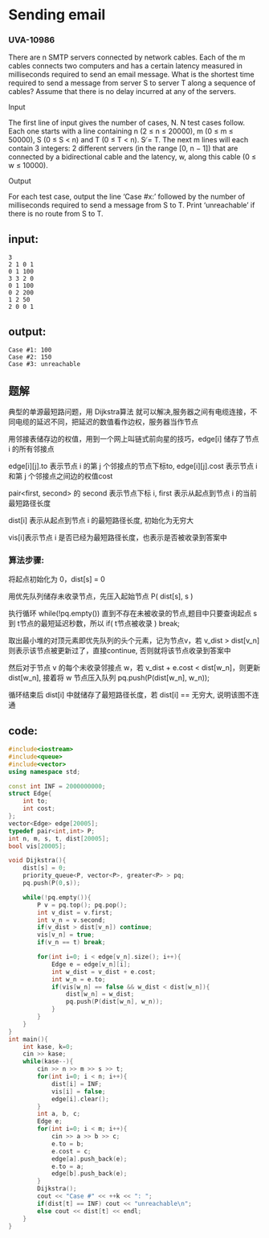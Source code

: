 # Sending email
### UVA-10986

There are n SMTP servers connected by network cables. Each of the m cables connects two computers and has a certain latency measured in milliseconds required to send an email message. What
is the shortest time required to send a message from server S to server T along a sequence of cables?
Assume that there is no delay incurred at any of the servers.

Input

The first line of input gives the number of cases, N. N test cases follow. Each one starts with a line
containing n (2 ≤ n ≤ 20000), m (0 ≤ m ≤ 50000), S (0 ≤ S < n) and T (0 ≤ T < n). S ̸= T. The
next m lines will each contain 3 integers: 2 different servers (in the range [0, n − 1]) that are connected
by a bidirectional cable and the latency, w, along this cable (0 ≤ w ≤ 10000).

Output

For each test case, output the line ‘Case #x:’ followed by the number of milliseconds required to send
a message from S to T. Print ‘unreachable’ if there is no route from S to T.

## input:

```
3
2 1 0 1
0 1 100
3 3 2 0
0 1 100
0 2 200
1 2 50
2 0 0 1
```

## output:

```
Case #1: 100
Case #2: 150
Case #3: unreachable
```

## 题解

典型的单源最短路问题，用 Dijkstra算法 就可以解决,服务器之间有电缆连接，不同电缆的延迟不同，把延迟的数值看作边权，服务器当作节点

用邻接表储存边的权值，用到一个网上叫链式前向星的技巧，edge[i] 储存了节点 i 的所有邻接点

edge[i][j].to 表示节点 i 的第 j 个邻接点的节点下标to, edge[i][j].cost 表示节点 i 和第 j 个邻接点之间边的权值cost

pair<first, second> 的 second 表示节点下标 i, first 表示从起点到节点 i 的当前最短路径长度

dist[i] 表示从起点到节点 i 的最短路径长度, 初始化为无穷大

vis[i]表示节点 i 是否已经为最短路径长度，也表示是否被收录到答案中

### 算法步骤:

将起点初始化为 0，dist[s] = 0

用优先队列储存未收录节点，先压入起始节点 P( dist[s], s )

执行循环 while(!pq.empty()) 直到不存在未被收录的节点,题目中只要查询起点 s 到 t节点的最短延迟秒数，所以 if( t节点被收录 ) break;

取出最小堆的对顶元素即优先队列的头个元素，记为节点v，若 v_dist > dist[v_n] 则表示该节点被更新过了，直接continue, 否则就将该节点收录到答案中

然后对于节点 v 的每个未收录邻接点 w，若 v_dist + e.cost < dist[w_n]，则更新dist[w_n], 接着将 w 节点压入队列 pq.push(P(dist[w_n], w_n));

循环结束后 dist[i] 中就储存了最短路径长度，若 dist[i] == 无穷大, 说明该图不连通 

## code:

``` cpp
#include<iostream>
#include<queue>
#include<vector>
using namespace std;

const int INF = 2000000000;
struct Edge{
    int to;
    int cost;
};
vector<Edge> edge[20005];
typedef pair<int,int> P;
int n, m, s, t, dist[20005];
bool vis[20005];

void Dijkstra(){
    dist[s] = 0;
    priority_queue<P, vector<P>, greater<P> > pq;
    pq.push(P(0,s));

    while(!pq.empty()){
        P v = pq.top(); pq.pop();
        int v_dist = v.first;
        int v_n = v.second;
        if(v_dist > dist[v_n]) continue;
        vis[v_n] = true;
        if(v_n == t) break;

        for(int i=0; i < edge[v_n].size(); i++){
            Edge e = edge[v_n][i];
            int w_dist = v_dist + e.cost;
            int w_n = e.to;
            if(vis[w_n] == false && w_dist < dist[w_n]){
                dist[w_n] = w_dist;
                pq.push(P(dist[w_n], w_n));
            }
        }
    }
}
int main(){
    int kase, k=0;
    cin >> kase;
    while(kase--){
        cin >> n >> m >> s >> t;
        for(int i=0; i < n; i++){
            dist[i] = INF;
            vis[i] = false;
            edge[i].clear();
        }
        int a, b, c;
        Edge e;
        for(int i=0; i < m; i++){
            cin >> a >> b >> c;
            e.to = b;
            e.cost = c;
            edge[a].push_back(e);
            e.to = a;
            edge[b].push_back(e);
        }
        Dijkstra();
        cout << "Case #" << ++k << ": ";
        if(dist[t] == INF) cout << "unreachable\n";
        else cout << dist[t] << endl;
    }
}
```